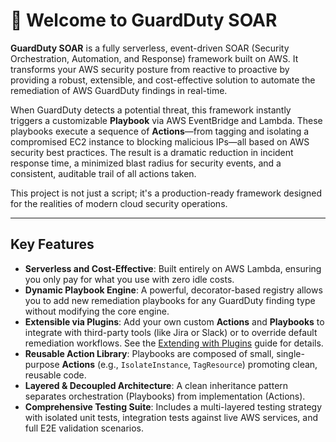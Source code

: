 # 👋 Welcome to GuardDuty SOAR

**GuardDuty SOAR** is a fully serverless, event-driven SOAR (Security Orchestration, Automation, and Response) framework built on AWS. It transforms your AWS security posture from reactive to proactive by providing a robust, extensible, and cost-effective solution to automate the remediation of AWS GuardDuty findings in real-time.

When GuardDuty detects a potential threat, this framework instantly triggers a customizable **Playbook** via AWS EventBridge and Lambda. These playbooks execute a sequence of **Actions**—from tagging and isolating a compromised EC2 instance to blocking malicious IPs—all based on AWS security best practices. The result is a dramatic reduction in incident response time, a minimized blast radius for security events, and a consistent, auditable trail of all actions taken.

This project is not just a script; it's a production-ready framework designed for the realities of modern cloud security operations.

---
## Key Features

* **Serverless and Cost-Effective**: Built entirely on AWS Lambda, ensuring you only pay for what you use with zero idle costs.
* **Dynamic Playbook Engine**: A powerful, decorator-based registry allows you to add new remediation playbooks for any GuardDuty finding type without modifying the core engine.
* **Extensible via Plugins**: Add your own custom **Actions** and **Playbooks** to integrate with third-party tools (like Jira or Slack) or to override default remediation workflows. See the [Extending with Plugins](extending_with_plugins.md) guide for details.
* **Reusable Action Library**: Playbooks are composed of small, single-purpose **Actions** (e.g., `IsolateInstance`, `TagResource`) promoting clean, reusable code.
* **Layered & Decoupled Architecture**: A clean inheritance pattern separates orchestration (Playbooks) from implementation (Actions).
* **Comprehensive Testing Suite**: Includes a multi-layered testing strategy with isolated unit tests, integration tests against live AWS services, and full E2E validation scenarios.